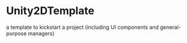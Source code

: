 # Unity2DTemplate
a template to kickstart a project (including UI components and general-purpose managers)
